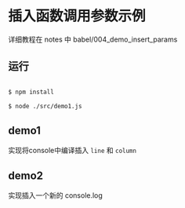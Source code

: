 # 插入函数调用参数示例

详细教程在 notes 中 babel/004_demo_insert_params

## 运行

```bash

$ npm install

$ node ./src/demo1.js
```

## demo1

实现将console中编译插入 `line` 和 `column`

## demo2

实现插入一个新的 console.log
